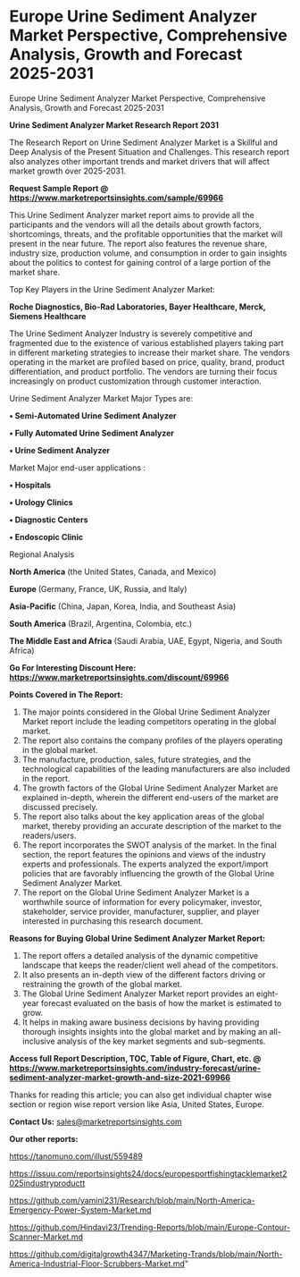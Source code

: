 # Europe Urine Sediment Analyzer Market Perspective, Comprehensive Analysis, Growth and Forecast 2025-2031
Europe Urine Sediment Analyzer Market Perspective, Comprehensive Analysis, Growth and Forecast 2025-2031

<strong>Urine Sediment Analyzer Market Research Report 2031</strong>

The Research Report on Urine Sediment Analyzer Market is a Skillful and Deep Analysis of the Present Situation and Challenges. This research report also analyzes other important trends and market drivers that will affect market growth over 2025-2031.

<strong>Request Sample Report @ <a href=https://www.marketreportsinsights.com/sample/69966>https://www.marketreportsinsights.com/sample/69966</a></strong>

This Urine Sediment Analyzer market report aims to provide all the participants and the vendors will all the details about growth factors, shortcomings, threats, and the profitable opportunities that the market will present in the near future. The report also features the revenue share, industry size, production volume, and consumption in order to gain insights about the politics to contest for gaining control of a large portion of the market share.

Top Key Players in the Urine Sediment Analyzer Market:

<strong>Roche Diagnostics, Bio-Rad Laboratories, Bayer Healthcare, Merck, Siemens Healthcare</strong>

The Urine Sediment Analyzer Industry is severely competitive and fragmented due to the existence of various established players taking part in different marketing strategies to increase their market share. The vendors operating in the market are profiled based on price, quality, brand, product differentiation, and product portfolio. The vendors are turning their focus increasingly on product customization through customer interaction.

Urine Sediment Analyzer Market Major Types are:

<strong>• Semi-Automated Urine Sediment Analyzer

• Fully Automated Urine Sediment Analyzer

• Urine Sediment Analyzer</strong>

Market Major end-user applications :

<strong>• Hospitals

• Urology Clinics

• Diagnostic Centers

• Endoscopic Clinic</strong>

Regional Analysis

</u><strong><b>North America</b></strong> (the United States, Canada, and Mexico)

<strong><b>Europe </b></strong>(Germany, France, UK, Russia, and Italy)

<strong><b>Asia-Pacific</b></strong> (China, Japan, Korea, India, and Southeast Asia)

<strong><b>South America</b></strong> (Brazil, Argentina, Colombia, etc.)

<strong><b>The Middle East and Africa</b></strong> (Saudi Arabia, UAE, Egypt, Nigeria, and South Africa)

<strong>Go For Interesting Discount Here: <a href=https://www.marketreportsinsights.com/discount/69966>https://www.marketreportsinsights.com/discount/69966</a></strong>

<strong>Points Covered in The Report:</strong>
<ol>
  <li>The major points considered in the Global Urine Sediment Analyzer Market report include the leading competitors operating in the global market.</li>
  <li>The report also contains the company profiles of the players operating in the global market.</li>
  <li>The manufacture, production, sales, future strategies, and the technological capabilities of the leading manufacturers are also included in the report.</li>
  <li>The growth factors of the Global Urine Sediment Analyzer Market are explained in-depth, wherein the different end-users of the market are discussed precisely.</li>
  <li>The report also talks about the key application areas of the global market, thereby providing an accurate description of the market to the readers/users.</li>
  <li>The report incorporates the SWOT analysis of the market. In the final section, the report features the opinions and views of the industry experts and professionals. The experts analyzed the export/import policies that are favorably influencing the growth of the Global Urine Sediment Analyzer Market.</li>
  <li>The report on the Global Urine Sediment Analyzer Market is a worthwhile source of information for every policymaker, investor, stakeholder, service provider, manufacturer, supplier, and player interested in purchasing this research document.</li>
</ol>
<strong>Reasons for Buying Global Urine Sediment Analyzer Market Report:</strong>

<ol>
  <li>The report offers a detailed analysis of the dynamic competitive landscape that keeps the reader/client well ahead of the competitors.</li>
  <li>It also presents an in-depth view of the different factors driving or restraining the growth of the global market.</li>
  <li>The Global Urine Sediment Analyzer Market report provides an eight-year forecast evaluated on the basis of how the market is estimated to grow.</li>
  <li>It helps in making aware business decisions by having providing thorough insights insights into the global market and by making an all-inclusive analysis of the key market segments and sub-segments.</li>
</ol>
<strong>Access full Report Description, TOC, Table of Figure, Chart, etc. @ <a href=https://www.marketreportsinsights.com/industry-forecast/urine-sediment-analyzer-market-growth-and-size-2021-69966>https://www.marketreportsinsights.com/industry-forecast/urine-sediment-analyzer-market-growth-and-size-2021-69966</a></strong>


Thanks for reading this article; you can also get individual chapter wise section or region wise report version like Asia, United States, Europe.

<strong>Contact Us:</strong>
sales@marketreportsinsights.com

<strong>Our other reports:</strong>

<a href=https://tanomuno.com/illust/559489>https://tanomuno.com/illust/559489</a>

<a href=https://issuu.com/reportsinsights24/docs/europesportfishingtacklemarket2025industryproductt>https://issuu.com/reportsinsights24/docs/europesportfishingtacklemarket2025industryproductt</a>

<a href=https://github.com/yamini231/Research/blob/main/North-America-Emergency-Power-System-Market.md>https://github.com/yamini231/Research/blob/main/North-America-Emergency-Power-System-Market.md</a>

<a href=https://github.com/Hindavi23/Trending-Reports/blob/main/Europe-Contour-Scanner-Market.md>https://github.com/Hindavi23/Trending-Reports/blob/main/Europe-Contour-Scanner-Market.md</a>

<a href=https://github.com/digitalgrowth4347/Marketing-Trands/blob/main/North-America-Industrial-Floor-Scrubbers-Market.md>https://github.com/digitalgrowth4347/Marketing-Trands/blob/main/North-America-Industrial-Floor-Scrubbers-Market.md</a>"

